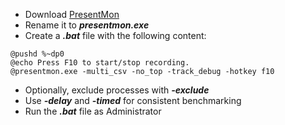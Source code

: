 - Download [PresentMon](https://github.com/GameTechDev/PresentMon)
- Rename it to ***presentmon.exe***
- Create a ***.bat*** file with the following content:
```
@pushd %~dp0
@echo Press F10 to start/stop recording.
@presentmon.exe -multi_csv -no_top -track_debug -hotkey f10
```
- Optionally, exclude processes with ***-exclude***
- Use ***-delay*** and ***-timed*** for consistent benchmarking 
- Run the ***.bat*** file as Administrator
